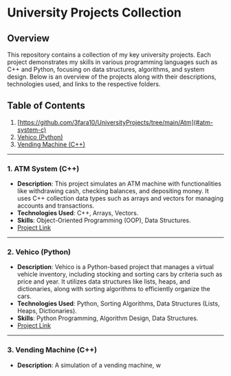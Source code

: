 # University Projects Collection

## Overview
This repository contains a collection of my key university projects. Each project demonstrates my skills in various programming languages such as C++ and Python, focusing on data structures, algorithms, and system design. Below is an overview of the projects along with their descriptions, technologies used, and links to the respective folders.

## Table of Contents
1. [https://github.com/3fara10/UniversityProjects/tree/main/Atm](#atm-system-c)
2. [Vehico (Python)](#vehico-python)
3. [Vending Machine (C++)](#vending-machine-c)

---

### 1. ATM System (C++)
   - **Description**: This project simulates an ATM machine with functionalities like withdrawing cash, checking balances, and depositing money. It uses C++ collection data types such as arrays and vectors for managing accounts and transactions.
   - **Technologies Used**: C++, Arrays, Vectors.
   - **Skills**: Object-Oriented Programming (OOP), Data Structures.
   - [Project Link](./ATM-System-Cpp)

---

### 2. Vehico (Python)
   - **Description**: Vehico is a Python-based project that manages a virtual vehicle inventory, including stocking and sorting cars by criteria such as price and year. It utilizes data structures like lists, heaps, and dictionaries, along with sorting algorithms to efficiently organize the cars.
   - **Technologies Used**: Python, Sorting Algorithms, Data Structures (Lists, Heaps, Dictionaries).
   - **Skills**: Python Programming, Algorithm Design, Data Structures.
   - [Project Link](./Vehico-Python)

---

### 3. Vending Machine (C++)
   - **Description**: A simulation of a vending machine, w
